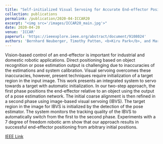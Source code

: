 ```yaml
---
title: "Self-initialized Visual Servoing for Accurate End-effector Positioning"
collection: publications
permalink: /publication/2020-04-ICCAR20
excerpt: "<img src='/images/ICCAR20_main.jpg'>"
date: 2020-04-20
venue: 'ICCAR'
paperurl: 'https://ieeexplore.ieee.org/abstract/document/9108024'
authors: 'Bernhard Neuberger, Timothy Patten, <b>Kiru Park</b>, and Markus Vincze'
---
```


Vision-based control of an end-effector is important for industrial and domestic robotic applications. Direct positioning based on object recognition or pose estimation output is challenging due to inaccuracies of the estimations and system calibration. Visual servoing overcomes these inaccuracies, however, present techniques require initialization of a target region in the input image. This work presents an integrated system to servo towards a target with automatic initialization. In our two-step approach, the first phase positions the end-effector relative to an object using the output of a pose estimation network. The initial coarse alignment is then refined in a second phase using image-based visual servoing (IBVS). The target region in the image for IBVS is initialized by the detection of the pose estimator. The system monitors the tracking quality of the IBVS to automatically switch from the first to the second phase. Experiments with a 7 degree of freedom robotic arm show that our approach results in successful end-effector positioning from arbitrary initial positions.

[IEEE Link](https://ieeexplore.ieee.org/abstract/document/9108024)

